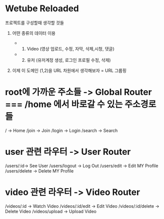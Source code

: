 # Wetube Reloaded

프로젝트를 구성할때 생각할 것들

1. 어떤 종류의 데이터 이용

   - 1. Video (영상 업로드, 수정, 자막, 삭제,시청, 댓글)
   - 2. 유저 (유저계정 생성, 로그인 프로필 수정, 삭제)

2. 이제 이 도메인 (1,2)을 URL 차원에서 생각해보자 = URL 그룹핑

# root에 가까운 주소들 -> Global Router === /home 에서 바로갈 수 있는 주소경로들

/ -> Home
/join -> Join
/login -> Login
/search -> Search

# user 관련 라우터 -> User Router

/users/:id-> See User
/users/logout -> Log Out
/users/edit -> Edit MY Profile
/users/delete -> Delete MY Profile

# video 관련 라우터 -> Video Router

/videos/:id -> Watch Video
/videos/:id/edit -> Edit Video
/videos/:id/delete -> Delete Video
/videos/upload -> Upload Video
